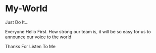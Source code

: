 # My-World


Just Do It...


Everyone Hello First. How strong our team is, it will be so easy for us to announce our voice to the world

Thanks For Listen To Me
